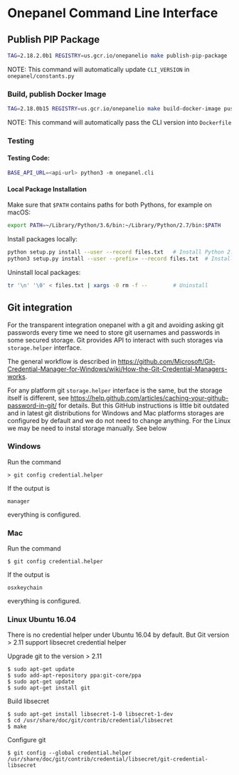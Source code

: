 # Onepanel Command Line Interface

## Publish PIP Package

```bash
TAG=2.18.2.0b1 REGISTRY=us.gcr.io/onepanelio make publish-pip-package
```

NOTE: This command will automatically update `CLI_VERSION` in `onepanel/constants.py`

### Build, publish Docker Image

```bash
TAG=2.18.0b15 REGISTRY=us.gcr.io/onepanelio make build-docker-image push-docker-image
```

NOTE: This command will automatically pass the CLI version into `Dockerfile`

### Testing

#### Testing Code:

```bash
BASE_API_URL=<api-url> python3 -m onepanel.cli
```

#### Local Package Installation

Make sure that `$PATH` contains paths for both Pythons, for example on macOS:

```bash
export PATH=~/Library/Python/3.6/bin:~/Library/Python/2.7/bin:$PATH
```

Install packages locally:

```bash
python setup.py install --user --record files.txt   # Install Python 2.7.x
python3 setup.py install --user --prefix= --record files.txt  # Install Python 3.6.x
```

Uninstall local packages:

```bash
tr '\n' '\0' < files.txt | xargs -0 rm -f --        # Uninstall
```

## Git integration
For the transparent integration onepanel with a git and avoiding asking git passwords every time we need to store git usernames and passwords in some secured storage. Git provides API to interact with such storages via `storage.helper` interface.

The general workflow is described in https://github.com/Microsoft/Git-Credential-Manager-for-Windows/wiki/How-the-Git-Credential-Managers-works.

For any platform git `storage.helper` interface is the same, but the storage itself is different, see https://help.github.com/articles/caching-your-github-password-in-git/ for details. But this GitHub instructions is little bit outdated and in latest git distributions for Windows and Mac platforms storages are configured by default and we do not need to change anything. For the Linux we may be need to instal storage manually. See below

### Windows
Run the command
```
> git config credential.helper
```
If the output is
```
manager
```
everything is configured.

### Mac
Run the command
```
$ git config credential.helper
```
If the output is
```
osxkeychain
```
everything is configured.

### Linux Ubuntu 16.04
There is no credential helper under Ubuntu 16.04 by default. But Git version > 2.11 support libsecret credential helper

Upgrade git to the version > 2.11
```
$ sudo apt-get update
$ sudo add-apt-repository ppa:git-core/ppa
$ sudo apt-get update
$ sudo apt-get install git
```

Build libsecret
```
$ sudo apt-get install libsecret-1-0 libsecret-1-dev
$ cd /usr/share/doc/git/contrib/credential/libsecret
$ make
```

Configure git
```
$ git config --global credential.helper /usr/share/doc/git/contrib/credential/libsecret/git-credential-libsecret
```
